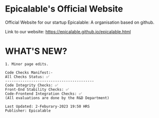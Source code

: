 # Epicalable's Official Website
Official Website for our startup Epicalable: A organisation based on github.

Link to our website: https://epicalable.github.io/epicalable.html

# WHAT'S NEW?
```
1. Minor page edits.

Code Checks Manifest:-
All Checks Status: ✅
-----------------------------------------
Code Integrity Checks: ✅
Front-End Stability Checks: ✅
Code-Frontend Integration Checks: ✅
(All evaluations are done by the R&D Department)

Last Updated: 2-Feburary-2023 19:50 HRS
Publisher: Epicalable
```